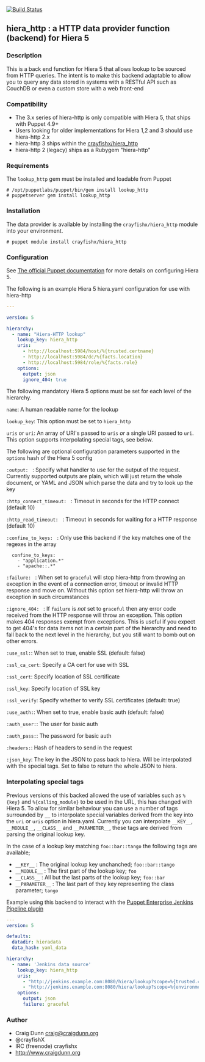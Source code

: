 
[![Build Status](https://travis-ci.org/crayfishx/hiera-http.svg?branch=master)](https://travis-ci.org/crayfishx/hiera-http)

## hiera_http : a HTTP data provider function (backend) for Hiera 5

### Description

This is a back end function for Hiera 5 that allows lookup to be sourced from HTTP queries.  The intent is to make this backend adaptable to allow you to query any data stored in systems with a RESTful API such as CouchDB or even a custom store with a web front-end

### Compatibility

* The 3.x series of hiera-http is only compatible with Hiera 5, that ships with Puppet 4.9+
* Users looking for older implementations for Hiera 1,2 and 3 should use hiera-http 2.x
* hiera-http 3 ships within the [crayfishx/hiera_http](https://forge.puppet.com/crayfishx/hiera_http)
* hiera-http 2 (legacy) ships as a Rubygem "hiera-http"

### Requirements

The `lookup_http` gem must be installed and loadable from Puppet

```
# /opt/puppetlabs/puppet/bin/gem install lookup_http
# puppetserver gem install lookup_http
```


### Installation

The data provider is available by installing the `crayfishx/hiera_http` module into your environment.

```
# puppet module install crayfishx/hiera_http
```

### Configuration

See [The official Puppet documentation](https://docs.puppet.com/puppet/4.9/hiera_intro.html) for more details on configuring Hiera 5.

The following is an example Hiera 5 hiera.yaml configuration for use with hiera-http

```yaml
---

version: 5

hierarchy:
  - name: "Hiera-HTTP lookup"
    lookup_key: hiera_http
    uris:
      - http://localhost:5984/host/%{trusted.certname}
      - http://localhost:5984/dc/%{facts.location}
      - http://localhost:5984/role/%{facts.role}
    options:
      output: json
      ignore_404: true
```

The following mandatory Hiera 5 options must be set for each level of the hierarchy.

`name`: A human readable name for the lookup

`lookup_key`: This option must be set to `hiera_http`

`uris` or `uri`: An array of URI's passed to `uris` _or_ a single URI passed to `uri`. This option supports interpolating special tags, see below.


The following are optional configuration parameters supported in the `options` hash of the Hiera 5 config

`:output: ` : Specify what handler to use for the output of the request.  Currently supported outputs are plain, which will just return the whole document, or YAML and JSON which parse the data and try to look up the key

`:http_connect_timeout: ` : Timeout in seconds for the HTTP connect (default 10)

`:http_read_timeout: ` : Timeout in seconds for waiting for a HTTP response (default 10)

`:confine_to_keys: ` : Only use this backend if the key matches one of the regexes in the array

      confine_to_keys:
        - "application.*"
        - "apache::.*"

`:failure: ` : When set to `graceful` will stop hiera-http from throwing an exception in the event of a connection error, timeout or invalid HTTP response and move on.  Without this option set hiera-http will throw an exception in such circumstances

`:ignore_404: ` : If `failure` is _not_ set to `graceful` then any error code received from the HTTP response will throw an exception.  This option makes 404 responses exempt from exceptions.  This is useful if you expect to get 404's for data items not in a certain part of the hierarchy and need to fall back to the next level in the hierarchy, but you still want to bomb out on other errors.

`:use_ssl:`: When set to true, enable SSL (default: false)

`:ssl_ca_cert`: Specify a CA cert for use with SSL

`:ssl_cert`: Specify location of SSL certificate

`:ssl_key`: Specify location of SSL key

`:ssl_verify`: Specify whether to verify SSL certificates (default: true)

`:use_auth:`: When set to true, enable basic auth (default: false)

`:auth_user:`: The user for basic auth

`:auth_pass:`: The password for basic auth

`:headers:`: Hash of headers to send in the request

`:json_key`: The key in the JSON to pass back to hiera. Will be interpolated with the special tags. Set to false to return the whole JSON to hiera.

### Interpolating special tags

Previous versions of this backed allowed the use of variables such as `%{key}` and `%{calling_module}` to be used in the URL, this has changed with Hiera 5. To allow for similar behaviour you can use a number of tags surrounded by `__` to interpolate special variables derived from the key into the `uri` or `uris` option in hiera.yaml. Currently you can interpolate `__KEY__`, `__MODULE__`, `__CLASS__` and `__PARAMETER__`, these tags are derived from parsing the original lookup key.

In the case of a lookup key matching `foo::bar::tango` the following tags are available;

* `__KEY__` : The original lookup key unchanched; `foo::bar::tango`
* `__MODULE__` : The first part of the lookup key; `foo`
* `__CLASS__` : All but the last parts of the lookup key; `foo::bar`
* `__PARAMETER__` : The last part of they key representing the class parameter; `tango`

Example using this backend to interact with the [Puppet Enterprise Jenkins Pipeline plugin](https://wiki.jenkins.io/display/JENKINS/Puppet+Enterprise+Pipeline+Plugin)

```yaml
---
version: 5

defaults:
  datadir: hieradata
  data_hash: yaml_data

hierarchy:
  - name: 'Jenkins data source'
    lookup_key: hiera_http
    uris:
      - "http://jenkins.example.com:8080/hiera/lookup?scope=%{trusted.certname}&key=__KEY__"
      - "http://jenkins.example.com:8080/hiera/lookup?scope=%{environment}&key=__KEY__"
    options:
      output: json
      failure: graceful
```

### Author

* Craig Dunn <craig@craigdunn.org>
* @crayfishX
* IRC (freenode) crayfishx
* http://www.craigdunn.org

